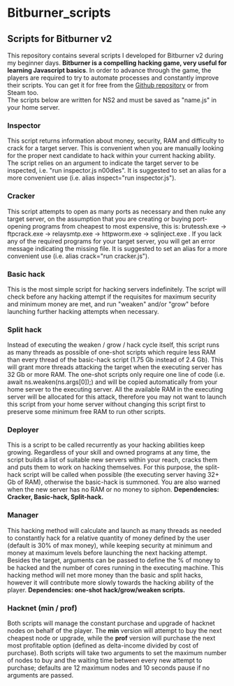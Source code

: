 # Bitburner_scripts
## Scripts for Bitburner v2
This repository contains several scripts I developed for Bitburner v2 during my beginner days. <b>Bitburner is a compelling hacking game, very useful for learning Javascript basics</b>. In order to advance through the game, the players are required to try to automate processes and constantly improve their scripts. You can get it for free from the [Github repository](https://danielyxie.github.io/bitburner) or from Steam too.<br>
The scripts below are written for NS2 and must be saved as "name.js" in your home server.

### Inspector
This script returns information about money, security, RAM and difficulty to crack for a target server. This is convenient when you are manually looking for the proper next candidate to hack within your current hacking ability. The script relies on an argument to indicate the target server to be inspected, i.e. "run inspector.js n00dles". It is suggested to set an alias for a more convenient use (i.e. alias inspect="run inspector.js").

### Cracker
This script attempts to open as many ports as necessary and then nuke any target server, on the assumption that you are creating or buying port-opening programs from cheapest to most expensive, this is: brutessh.exe -> ftpcrack.exe -> relaysmtp.exe -> httpworm.exe -> sqlinject.exe . If you lack any of the required programs for your target server, you will get an error message indicating the missing file. It is suggested to set an alias for a more convenient use (i.e. alias crack="run cracker.js").

### Basic hack
This is the most simple script for hacking servers indefinitely. The script will check before any hacking attempt if the requisites for maximum security and minimum money are met, and run "weaken" and/or "grow" before launching further hacking attempts when necessary.

### Split hack
Instead of executing the weaken / grow / hack cycle itself, this script runs as many threads as possible of one-shot scripts which require less RAM than every thread of the basic-hack script (1.75 Gb instead of 2.4 Gb). This will grant more threads attacking the target when the executing server has 32 Gb or more RAM. The one-shot scripts only require one line of code (i.e. await ns.weaken(ns.args[0]);) and will be copied automatically from your home server to the executing server. All the available RAM in the executing server will be allocated for this attack, therefore you may not want to launch this script from your home server without changing this script first to preserve some minimum free RAM to run other scripts.

### Deployer
This is a script to be called recurrently as your hacking abilities keep growing. Regardless of your skill and owned programs at any time, the script builds a list of suitable new servers within your reach, cracks them and puts them to work on hacking themselves. For this purpose, the split-hack script will be called when possible (the executing server having 32+ Gb of RAM), otherwise the basic-hack is summoned. You are also warned when the new server has no RAM or no money to siphon. <b>Dependencies: Cracker, Basic-hack, Split-hack.</b>

### Manager
This hacking method will calculate and launch as many threads as needed to constantly hack for a relative quantity of money defined by the user (default is 30% of max money), while keeping security at minimum and money at maximum levels before launching the next hacking attempt. Besides the target, arguments can be passed to define the % of money to be hacked and the number of cores running in the executing machine. This hacking method will net more money than the basic and split hacks, however it will contribute more slowly towards the hacking ability of the player. <b>Dependencies: one-shot hack/grow/weaken scripts.</b>

### Hacknet (min / prof)
Both scripts will manage the constant purchase and upgrade of hacknet nodes on behalf of the player. The <b>min</b> version will attempt to buy the next cheapest node or upgrade, while the <b>prof</b> version will purchase the next most profitable option (defined as delta-income divided by cost of purchase). Both scripts will take two arguments to set the maximum number of nodes to buy and the waiting time between every new attempt to purchase; defaults are 12 maximum nodes and 10 seconds pause if no arguments are passed.
